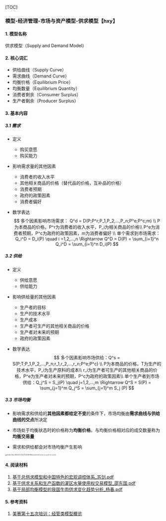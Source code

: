 [TOC] 

### 模型-经济管理-市场与资产模型-供求模型【hxy】

#### 1. 模型名称

供求模型（Supply and Demand Model）

#### 2. 核心词汇

- 供给曲线（Supply Curve）
- 需求曲线（Demand Curve）
- 均衡价格（Equilibrium Price）
- 均衡数量（Equilibrium Quantity）
- 消费者剩余（Consumer Surplus）
- 生产者剩余（Producer Surplus）

#### 3. 基本内容

##### 3.1 需求

- 定义

  - 购买意愿
  - 购买能力

- 影响需求量的其他因素

  - 消费者的收入水平
  - 其他相关商品的价格（替代品的价格，互补品的价格）
  - 消费者预期
  - 政府的政策因素
  - 消费者偏好

- 数学表达
  $$
  多个因素影响市场需求：
  Q^d = D(P;P^r;P_1,P_2,...,P_n;P^e;P^c;m) \\
  P为本商品的价格，P^r为消费者的收入水平，P_i为相关商品的价格\\
  P^e为消费者预期，P^c为政府的政策因素，m为消费者偏好 \\
  单个需求到市场需求：Q_i^D = D_i(P) \quad i =1,2,...,n \Rightarrow Q^D = D(P) = \sum_{i=1}^n Q_i^D = \sum_{i=1}^n D_i(P)
  $$

##### 3.2 供给

- 定义

  - 供给意愿
  - 供给能力

- 影响供给量的其他因素

  - 生产者的目标
  - 生产的技术水平
  - 生产成本
  - 生产者可生产的其他相关商品的价格
  - 生产者对未来的预期
  - 政府的政策因素

- 数学表达
  $$
  多个因素影响市场供给：Q^s = S(P;T;P_1,P_2,...,P_n;r_1,r_2,...,r_n;P^e;P^c) \\
  P为本商品的价格，T为生产的技术水平，P_i为生产原料的成本\\
  r_i为生产者可生产的其他相关商品的价格，P^e为生产者对未来的预期，P^c为政府的政策因素\\
  单个生产者到市场供给：Q_j^S = S_j(P) \quad j=1,2,...,m \Rightarrow Q^S = S(P) = \sum_{j=1}^m Q_j^S = \sum_{j=1}^m S_j (P)
  $$

##### 3.3 市场均衡

- 影响需求和供给的**其他因素都给定不变**的条件下，市场均衡由**需求曲线与供给曲线的交点**所决定
- 市场处于均衡状态时的价格称为**均衡价格**，与均衡价格相对应的成交数量称为**均衡交易量**

- 需求和供给都会对市场均衡产生影响

<img src="/Users/xinyuanhe/Desktop/working/2021美赛/模型/【正式】模型-经济管理-市场与资产模型-供求模型【hxy】/Screen Shot 2022-02-04 at 11.03.09 PM.png" alt="Screen Shot 2022-02-04 at 11.03.09 PM" style="zoom:30%;" /><img src="/Users/xinyuanhe/Desktop/working/2021美赛/模型/【正式】模型-经济管理-市场与资产模型-供求模型【hxy】/Screen Shot 2022-02-04 at 11.03.24 PM.png" alt="Screen Shot 2022-02-04 at 11.03.24 PM" style="zoom:28%;" />

#### 4. 阅读材料

1.  [基于总供求模型和中国特色的宏观调控体系_苏剑.pdf](基于总供求模型和中国特色的宏观调控体系_苏剑.pdf) 
2.  [基于供求关系和生产函数的灌区水量使用权交易模型_邵东国.pdf](基于供求关系和生产函数的灌区水量使用权交易模型_邵东国.pdf)  
3.  [基于局部均衡模型的我国牛肉供求变化趋势分析_杨春.pdf](基于局部均衡模型的我国牛肉供求变化趋势分析_杨春.pdf) 

#### 5. 参考资料

1. [美赛第十五次培训：经管类模型概览](https://vshare.sjtu.edu.cn/play/cd8ea54e5f1b42cf7229ef9202c8c9df)